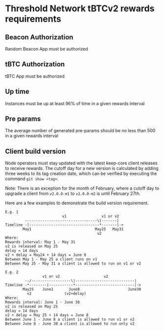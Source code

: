 # Threshold Network tBTCv2 rewards requirements

## Beacon Authorization

Random Beacon App must be authorized

## tBTC Authorization

tBTC App must be authorized

## Up time

Instances must be up at least 96% of time in a given rewards interval

## Pre params

The average number of generated pre-params should be no less than 500 in a given
rewards interval

## Client build version

Node operators must stay updated with the latest keep-core client releases to
receive rewards. The cutoff day for a new version is calculated by adding three
weeks to its tag creation date, which can be verified by executing the command
`git show <tag>`.

Note: There is an exception for the month of February, where a cutoff day to
upgrade a client from `v2.0.0-m1` to `v2.0.0-m2` is until February 27th.

Here are a few examples to demonstrate the build version requirement.

```
E.g. 1
                          v1                v1 or v2
         ---------------------------------\|-------|
Timeline -|--------------------------------*-------|->
        May1                             May25   May31
                                          v2
Where:
Rewards interval: May 1 - May 31
v2 is released on May 25
delay = 14 days
v2 + delay = May24 + 14 days = June 8
Between May 1 - May 25 a client runs on v1
Between May 25 - May 31 a client is allowed to run on v1 or v2

E.g. 2
                 v1 or v2                    v2
         --/------------------\|---------------------------|
Timeline -*--------|-----------*---------------------------|->
        May25    June1       June8                      June30
          v2               (v2+delay)
Where:
Rewards interval: June 1 - June 30
v2 is released on May 25
delay = 14 days
v2 + delay = May 25 + 14 days = June 8
Between June 1 - June 8 a client is allowed to run v1 or v2
Between June 8 - June 30 a client is allowed to run only v2
```
